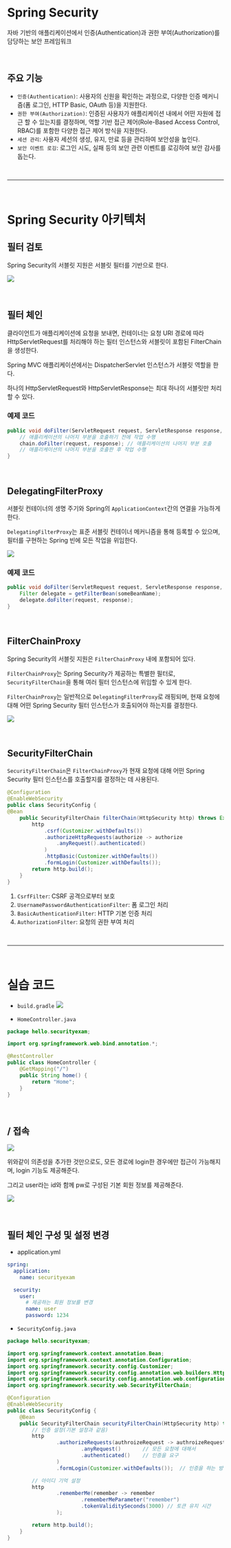 # Spring Security
자바 기반의 애플리케이션에서 인증(Authentication)과 권한 부여(Authorization)를 담당하는 보안 프레임워크

<br>

## 주요 기능
- `인증(Authentication)`: 사용자의 신원을 확인하는 과정으로, 다양한 인증 메커니즘(폼 로그인, HTTP Basic, OAuth 등)을 지원한다.
- `권한 부여(Authorization)`: 인증된 사용자가 애플리케이션 내에서 어떤 자원에 접근 할 수 있는지를 결정하며, 역할 기반 접근 제어(Role-Based Access Control, RBAC)를 포함한 다양한 접근 제어 방식을 지원한다.
- `세션 관리`: 사용자 세션의 생성, 유지, 만료 등을 관리하여 보안성을 높인다.
- `보안 이벤트 로깅`: 로그인 시도, 실패 등의 보안 관련 이벤트를 로깅하여 보안 감사를 돕는다.

<br>

---

<br>

# Spring Security 아키텍처

## 필터 검토
Spring Security의 서블릿 지원은 서블릿 필터를 기반으로 한다.

![](https://github.com/hamsangjin/TIL/assets/103736614/5c7d2df6-0e05-4b8a-b59c-de3f85663d46)

<br>

## 필터 체인
클라이언트가 애플리케이션에 요청을 보내면, 컨테이너는 요청 URI 경로에 따라 HttpServletRequest를 처리해야 하는 필터 인스턴스와 서블릿이 포함된 FilterChain을 생성한다. 

Spring MVC 애플리케이션에서는 DispatcherServlet 인스턴스가 서블릿 역할을 한다. 

하나의 HttpServletRequest와 HttpServletResponse는 최대 하나의 서블릿만 처리할 수 있다.

### 예제 코드
```java
public void doFilter(ServletRequest request, ServletResponse response, FilterChain chain) {
    // 애플리케이션의 나머지 부분을 호출하기 전에 작업 수행
    chain.doFilter(request, response); // 애플리케이션의 나머지 부분 호출
    // 애플리케이션의 나머지 부분을 호출한 후 작업 수행
}
```

<br>

## DelegatingFilterProxy
서블릿 컨테이너의 생명 주기와 Spring의 `ApplicationContext`간의 연결을 가능하게 한다.  

`DelegatingFilterProxy`는 표준 서블릿 컨테이너 메커니즘을 통해 등록할 수 있으며, 필터를 구현하는 Spring 빈에 모든 작업을 위임한다.

![](https://github.com/hamsangjin/TIL/assets/103736614/6804eaef-a06b-4763-9c03-2574dcc24758)

### 예제 코드
```java
public void doFilter(ServletRequest request, ServletResponse response, FilterChain chain) {
    Filter delegate = getFilterBean(someBeanName);
    delegate.doFilter(request, response);
}
```

<br>

## FilterChainProxy
Spring Security의 서블릿 지원은 `FilterChainProxy` 내에 포함되어 있다.

`FilterChainProxy`는 Spring Security가 제공하는 특별한 필터로, `SecurityFilterChain`을 통해 여러 필터 인스턴스에 위임할 수 있게 한다.

`FilterChainProxy`는 일반적으로 `DelegatingFilterProxy`로 래핑되며, 현재 요청에 대해 어떤 Spring Security 필터 인스턴스가 호출되어야 하는지를 결정한다.

![](https://github.com/hamsangjin/TIL/assets/103736614/167c8e15-4701-4abb-afa3-1d086a7cc976)

<br>

## SecurityFilterChain
`SecurityFilterChain`은 `FilterChainProxy`가 현재 요청에 대해 어떤 Spring Security 필터 인스턴스를 호출할지를 결정하는 데 사용된다.

```java
@Configuration
@EnableWebSecurity
public class SecurityConfig {
@Bean
    public SecurityFilterChain filterChain(HttpSecurity http) throws Exception {
        http
            .csrf(Customizer.withDefaults())
            .authorizeHttpRequests(authorize -> authorize
                .anyRequest().authenticated()
            )
            .httpBasic(Customizer.withDefaults())
            .formLogin(Customizer.withDefaults());
        return http.build();
    }
}
```
1. `CsrfFilter`: CSRF 공격으로부터 보호
2. `UsernamePasswordAuthenticationFilter`: 폼 로그인 처리
3. `BasicAuthenticationFilter`: HTTP 기본 인증 처리
4. `AuthorizationFilter`: 요청의 권한 부여 처리

<br>

---

<br>

# 실습 코드
- `build.gradle`
![](https://github.com/hamsangjin/TIL/assets/103736614/4bd2f5bb-73aa-452f-8c9e-000c12c157a9)

- `HomeController.java`
```java
package hello.securityexam;

import org.springframework.web.bind.annotation.*;

@RestController
public class HomeController {
    @GetMapping("/")
    public String home() {
        return "Home";
    }
}
```

<br>

## / 접속
![](https://github.com/hamsangjin/TIL/assets/103736614/b2d433ff-5e1a-4dc9-8f47-f1a6ae333f03)

위와같이 의존성을 추가한 것만으로도, 모든 경로에 login한 경우에만 접근이 가능해지며, login 기능도 제공해준다.

그리고 user라는 id와 함께 pw로 구성된 기본 회원 정보를 제공해준다.

![](https://github.com/hamsangjin/TIL/assets/103736614/c6752962-d685-406c-be16-981dc30345f8)

<br>

## 필터 체인 구성 및 설정 변경
- application.yml
```yaml
spring:
  application:
    name: securityexam

  security:
    user:
      # 제공하는 회원 정보를 변경
      name: user        
      password: 1234
```

- `SecurityConfig.java`
```java
package hello.securityexam;

import org.springframework.context.annotation.Bean;
import org.springframework.context.annotation.Configuration;
import org.springframework.security.config.Customizer;
import org.springframework.security.config.annotation.web.builders.HttpSecurity;
import org.springframework.security.config.annotation.web.configuration.EnableWebSecurity;
import org.springframework.security.web.SecurityFilterChain;

@Configuration
@EnableWebSecurity
public class SecurityConfig {
    @Bean
    public SecurityFilterChain securityFilterChain(HttpSecurity http) throws Exception {
        // 인증 설정(기본 설정과 같음)
        http
                .authorizeRequests(authroizeRequest -> authroizeRequest
                        .anyRequest()       // 모든 요청에 대해서
                        .authenticated()    // 인증을 요구
                )
                .formLogin(Customizer.withDefaults());  // 인증을 하는 방법은 기본으로 제공해주는 formlogin을 사용

        // 아이디 기억 설정
        http
                .rememberMe(remember -> remember
                        .rememberMeParameter("remember")
                        .tokenValiditySeconds(3000) // 토큰 유지 시간
                );

        return http.build();
    }
}
```




